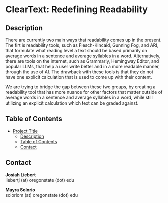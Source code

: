 # ClearText: Redefining Readability

## Description

There are currently two main ways that readability comes up in the present. The firt is readability tools, such as Flesch-Kincaid, Gunning Fog, and ARI, that formulate what reading level a text should be based primarily on average words in a sentence and average syllables in a word. Alternatively, there are tools on the internet, such as Grammarly, Hemingway Editor, and popular LLMs, that help a user write better and in a more readable manner, through the use of AI. The drawback with these tools is that they do not have one explicit calculation that is used to come up with their content. 

We are trying to bridge the gap between these two groups, by creating a readability tool that has more nuance for other factors that matter outside of average words in a sentence and average syllables in a word, while still utilizing an explicit calculation which text can be graded against.

## Table of Contents
- [Project Title](#cleartext-redefining-readability)
  - [Description](#description)
  - [Table of Contents](#table-of-contents)
  <!-- - [Installation](#installation)
  - [Usage](#usage)
  - [Data](#data)
  - [Results](#results)
  - [Contributing](#contributing)
  - [License](#license) -->
  - [Contact](#contact)

<!-- ## Installation

## Usage

## Data

## Results

## Contributing

## License -->

## Contact

**Josiah Liebert**  
liebertj  (at) oregonstate (dot) edu 

**Mayra Solorio**  
soloriom  (at) oregonstate (dot) edu 